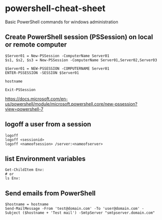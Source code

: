 # powershell-cheat-sheet
Basic PowerShell commands for windows administration

## Create PowerShell session (PSSession) on local or remote computer
```
$Server01 = New-PSSession -ComputerName Server01
$s1, $s2, $s3 = New-PSSession -ComputerName Server01,Server02,Server03
```

```
$Server01 = NEW-PSSESSION -COMPUTERNAME Server01
ENTER-PSSESSION -SESSION $Server01

hostname

Exit-PSSession
```

https://docs.microsoft.com/en-us/powershell/module/microsoft.powershell.core/new-pssession?view=powershell-7

## logoff a user from a session 
```
logoff
logoff <sessionid>
logoff <nameofsession> /server:<nameofserver>
```

## list Environment variables
```
Get-ChildItem Env:
# or
ls Env:
```

## Send emails from PowerShell
```
$hostname = hostname
Send-MailMessage -From 'test@domain.com' -To 'user@domain.com' -Subject ($hostname + 'Test mail') -SmtpServer "smtpserver.domain.com"
```




